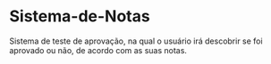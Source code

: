 # Sistema-de-Notas
 Sistema de teste de aprovação, na qual o usuário irá descobrir se foi aprovado ou não, de acordo com as suas notas.
